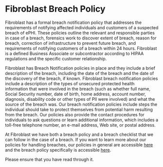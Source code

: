 # Fibroblast Breach Policy

Fibroblast has a formal breach notification policy that addresses the requirements of notifying affected individuals and customers of a suspected breach of ePHI. These policies outline the relevant and responsible parties in case of a breach, forensics work to discover extent of breach, reason for breach, correction of infrastructure to prevent future breach, and requirements of notifying customers of a breach within 24 hours. Fibroblast is a defined Business Associate or subcontractor according to HIPAA regulations and the specific customer relationship.

Fibroblast has Breach Notification policies in place and they include a brief description of the breach, including the date of the breach and the date of the discovery of the breach, if known. Fibroblast breach notification policies include a description of the types of unsecured protected health information that were involved in the breach (such as whether full name, Social Security number, date of birth, home address, account number, diagnosis, disability code or other types of PII were involved) and what the source of the breach was. Our breach notification policies include steps the individual should take to protect themselves from potential harm resulting from the breach. Our policies also provide the contact procedures for individuals to ask questions or learn additional information, which includes a toll-free telephone number, an e-mail address, Web site, or postal address.

At Fibroblast we have both a breach policy and a breach checklist that we can follow in the case of a breach. If you want to learn more about our policies for handling breaches, our policies in general are accessible [here](https://github.com/bobucho/policies/blob/master/) and the breach policy specifically is accessible [here](https://github.com/bobucho/policies/blob/master/breach_policy.md).

Please ensure that you have read through it.
